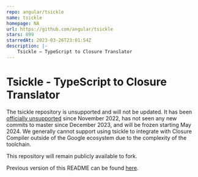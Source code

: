 ```yaml
---
repo: angular/tsickle
name: tsickle
homepage: NA
url: https://github.com/angular/tsickle
stars: 899
starredAt: 2023-03-26T23:01:54Z
description: |-
    Tsickle — TypeScript to Closure Translator
---
```


# Tsickle - TypeScript to Closure Translator

The tsickle repository is unsupported and will not be updated. It has been [officially unsupported](https://github.com/angular/tsickle/commit/3bf8d97c6bd53a920eb4f9b4d18cb584ead48e5a) since November 2022, has not seen any new commits to master since December 2023, and will be frozen starting May 2024. We generally cannot support using tsickle to integrate with Closure Compiler outside of the Google ecosystem due to the complexity of the toolchain.

This repository will remain publicly available to fork.

Previous version of this README can be found [here](https://github.com/angular/tsickle/blob/3bf8d97c6bd53a920eb4f9b4d18cb584ead48e5a/README.md).


